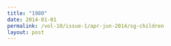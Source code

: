 ```yaml
---
title: "1980"
date: 2014-01-01
permalink: /vol-10/issue-1/apr-jun-2014/sg-children
layout: post
---
```

